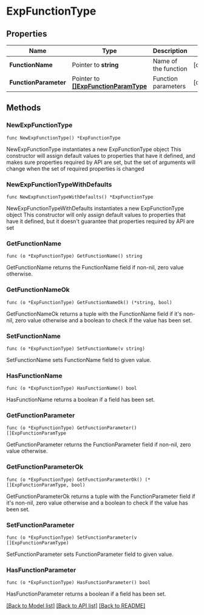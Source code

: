 # ExpFunctionType

## Properties

Name | Type | Description | Notes
------------ | ------------- | ------------- | -------------
**FunctionName** | Pointer to **string** | Name of the function | [optional] 
**FunctionParameter** | Pointer to [**[]ExpFunctionParamType**](ExpFunctionParamType.md) | Function parameters | [optional] 

## Methods

### NewExpFunctionType

`func NewExpFunctionType() *ExpFunctionType`

NewExpFunctionType instantiates a new ExpFunctionType object
This constructor will assign default values to properties that have it defined,
and makes sure properties required by API are set, but the set of arguments
will change when the set of required properties is changed

### NewExpFunctionTypeWithDefaults

`func NewExpFunctionTypeWithDefaults() *ExpFunctionType`

NewExpFunctionTypeWithDefaults instantiates a new ExpFunctionType object
This constructor will only assign default values to properties that have it defined,
but it doesn't guarantee that properties required by API are set

### GetFunctionName

`func (o *ExpFunctionType) GetFunctionName() string`

GetFunctionName returns the FunctionName field if non-nil, zero value otherwise.

### GetFunctionNameOk

`func (o *ExpFunctionType) GetFunctionNameOk() (*string, bool)`

GetFunctionNameOk returns a tuple with the FunctionName field if it's non-nil, zero value otherwise
and a boolean to check if the value has been set.

### SetFunctionName

`func (o *ExpFunctionType) SetFunctionName(v string)`

SetFunctionName sets FunctionName field to given value.

### HasFunctionName

`func (o *ExpFunctionType) HasFunctionName() bool`

HasFunctionName returns a boolean if a field has been set.

### GetFunctionParameter

`func (o *ExpFunctionType) GetFunctionParameter() []ExpFunctionParamType`

GetFunctionParameter returns the FunctionParameter field if non-nil, zero value otherwise.

### GetFunctionParameterOk

`func (o *ExpFunctionType) GetFunctionParameterOk() (*[]ExpFunctionParamType, bool)`

GetFunctionParameterOk returns a tuple with the FunctionParameter field if it's non-nil, zero value otherwise
and a boolean to check if the value has been set.

### SetFunctionParameter

`func (o *ExpFunctionType) SetFunctionParameter(v []ExpFunctionParamType)`

SetFunctionParameter sets FunctionParameter field to given value.

### HasFunctionParameter

`func (o *ExpFunctionType) HasFunctionParameter() bool`

HasFunctionParameter returns a boolean if a field has been set.


[[Back to Model list]](../README.md#documentation-for-models) [[Back to API list]](../README.md#documentation-for-api-endpoints) [[Back to README]](../README.md)


